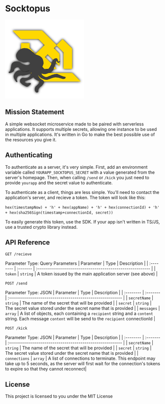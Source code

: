 # Socktopus

!["Logo"](https://raw.githubusercontent.com/Zuma206/socktopus/main/logo.png)

## Mission Statement

A simple websocket microservice made to be paired with serverless applications. It supports multiple secrets, allowing one instance to be used in multiple applications. It's written in Go to make the best possible use of the resources you give it.

## Authenticating

To authenticate as a server, it's very simple. First, add an environment variable called `YOURAPP_SOCKTOPUS_SECRET` with a value generated from the server's homepage. Then, when calling `/send` or `/kick` you just need to provide `yourapp` and the secret value to authenticate.

To authenticate as a client, things are less simple. You'll need to contact the application's server, and recieve a token. The token will look like this:

`hex(timestampNow) + 'h' + hex(appName) + 'h' + hex(connectionId) + 'h' + hex(sha256Sign(timestamp+connectionId, secret))`

To easily generate this token, use the SDK. If your app isn't written in TS/JS, use a trusted crypto library instead.

## API Reference

```http
GET /recieve
```

Parameter Type: Query Parameters
| Parameter | Type | Description |
| :-------- | :------- | :--------------------------------------------------------- |
| `token` | `string` | A token issued by the main application server (see above) |

```http
POST /send
```

Parameter Type: JSON
| Parameter | Type | Description |
| :-------- | :------- | :--------------------------------------------------------- |
| `secretName` | `string` | The name of the secret that will be provided |
| `secret` | `string` | The secret value stored under the secret name that is provided |
| `messages` | `array` | A list of objects, each containing a `recipient` string and a `content` string. Each message `content` will be send to the `recipient` connectionId |

```http
POST /kick
```

Parameter Type: JSON
| Parameter | Type | Description |
| :-------- | :------- | :--------------------------------------------------------- |
| `secretName` | `string` | The name of the secret that will be provided |
| `secret` | `string` | The secret value stored under the secret name that is provided |
| `connections` | `array` | A list of connections to terminate. This endpoint may take up to 5 seconds, as the server will first wait for the connection's tokens to expire so that they cannot reconnect|

## License

This project is licensed to you under the MIT License
